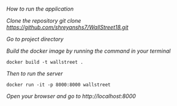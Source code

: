 *How to run the application*


*Clone the repository git clone https://github.com/shreyanshs7/WallStreet18.git*


*Go to project directory*


*Build the docker image by running the command in your terminal*


`docker build -t wallstreet .`


*Then to run the server*


`docker run -it -p 8000:8000 wallstreet`


*Open your browser and go to http://localhost:8000*
